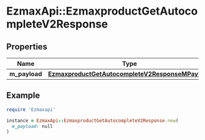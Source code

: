 # EzmaxApi::EzmaxproductGetAutocompleteV2Response

## Properties

| Name | Type | Description | Notes |
| ---- | ---- | ----------- | ----- |
| **m_payload** | [**EzmaxproductGetAutocompleteV2ResponseMPayload**](EzmaxproductGetAutocompleteV2ResponseMPayload.md) |  |  |

## Example

```ruby
require 'Ezmaxapi'

instance = EzmaxApi::EzmaxproductGetAutocompleteV2Response.new(
  m_payload: null
)
```


